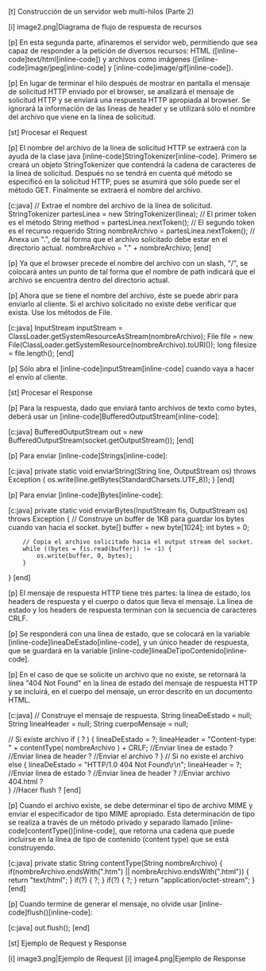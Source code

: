 [t] Construcción de un servidor web multi-hilos (Parte 2)

[i] image2.png|Diagrama de flujo de respuesta de recursos

[p]
En esta segunda parte, afinaremos el servidor web, permitiendo que sea capaz de responder a la petición de diversos recursos: HTML ([inline-code]text/html[inline-code]) y archivos como imágenes ([inline-code]image/jpeg[inline-code] y [inline-code]image/gif[inline-code]).

[p]
En lugar de terminar el hilo después de mostrar en pantalla el mensaje de solicitud HTTP enviado por el browser, se analizará el mensaje de solicitud HTTP y se enviará una respuesta HTTP apropiada al browser. Se ignorará la información de las líneas de header y se utilizará sólo el nombre del archivo que viene en la línea de solicitud. 

[st] Procesar el Request

[p]
El nombre del archivo de la línea de solicitud HTTP se extraerá con la ayuda de la clase java [inline-code]StringTokenizer[inline-code]. Primero se creará un objeto StringTokenizer que contendrá la cadena de caracteres de la línea de solicitud. Después no se tendrá en cuenta qué método se especificó en la solicitud HTTP, pues se asumirá que sólo puede ser el método GET. Finalmente se extraerá el nombre del archivo.

[c:java]
// Extrae el nombre del archivo de la línea de solicitud.
StringTokenizer partesLinea = new StringTokenizer(linea);
// El primer token es el método
String method = partesLinea.nextToken();
// El segundo token es el recurso requerido
String nombreArchivo = partesLinea.nextToken();
// Anexa un ".", de tal forma que el archivo solicitado debe estar en el directorio actual.
nombreArchivo = "." + nombreArchivo;
[end]

[p]
Ya que el browser precede el nombre del archivo con un slash, "/", se colocará antes un punto de tal forma que el nombre de path indicará que el archivo se encuentra dentro del directorio actual.

[p]
Ahora que se tiene el nombre del archivo, éste se puede abrir para enviarlo al cliente. Si el archivo solicitado no existe debe verificar que exista. Use los métodos de File.

[c:java]
InputStream inputStream = ClassLoader.getSystemResourceAsStream(nombreArchivo);
File file = new File(ClassLoader.getSystemResource(nombreArchivo).toURI());
long filesize = file.length();
[end]

[p]
Sólo abra el [inline-code]inputStream[inline-code] cuando vaya a hacer el envío al cliente.

[st] Procesar el Response

[p]
Para la respuesta, dado que enviará tanto archivos de texto como bytes, deberá usar un [inline-code]BufferedOutputStream[inline-code]:

[c:java]
BufferedOutputStream out = new BufferedOutputStream(socket.getOutputStream());
[end]

[p]
Para enviar [inline-code]Strings[inline-code]:

[c:java]
private static void enviarString(String line, OutputStream os) throws Exception {
        os.write(line.getBytes(StandardCharsets.UTF_8));
}
[end]

[p]
Para enviar [inline-code]Bytes[inline-code]:

[c:java]
private static void enviarBytes(InputStream fis, OutputStream os) throws Exception {
        // Construye un buffer de 1KB para guardar los bytes cuando van hacia el socket.
        byte[] buffer = new byte[1024];
        int bytes = 0;

        // Copia el archivo solicitado hacia el output stream del socket.
        while ((bytes = fis.read(buffer)) != -1) {
            os.write(buffer, 0, bytes);
        }
}
[end]

[p]
El mensaje de respuesta HTTP tiene tres partes: la línea de estado, los headers de respuesta y el cuerpo o datos que lleva el mensaje. La línea de estado y los headers de respuesta terminan con la secuencia de caracteres CRLF. 

[p]
Se responderá con una línea de estado, que se colocará en la variable [inline-code]lineaDeEstado[inline-code], y un único header de respuesta, que se guardará en la variable [inline-code]lineaDeTipoContenido[inline-code]. 

[p]
En el caso de que se solicite un archivo que no existe, se retornará la línea "404 Not Found" en la línea de estado del mensaje de respuesta HTTP y se incluirá, en el cuerpo del mensaje, un error descrito en un documento HTML.

[c:java]
// Construye el mensaje de respuesta.
String lineaDeEstado = null;
String lineaHeader = null;
String cuerpoMensaje = null;

// Si existe archivo
if ( ? ) {
        lineaDeEstado = ?; 
        lineaHeader = "Content-type: " + contentType( nombreArchivo ) + CRLF;
        //Enviar linea de estado
        ?
        //Enviar linea de header
        ?
        //Enviar el archivo
        ?
}
// Si no existe el archivo
else {
        lineaDeEstado = "HTTP/1.0 404 Not Found\r\n";
        lineaHeader = ?;
        //Enviar linea de estado
        ?
        //Enviar linea de header
        ?
        //Enviar archivo 404.html
        ?        
}
//Hacer flush
?
[end]

[p]
Cuando el archivo existe, se debe determinar el tipo de archivo MIME y enviar el especificador de tipo MIME apropiado. Esta determinación de tipo se realiza a través de un método privado y separado llamado [inline-code]contentType()[inline-code], que retorna una cadena que puede incluirse en la línea de tipo de contenido (content type) que se está construyendo.

[c:java]
private static String contentType(String nombreArchivo) {
        if(nombreArchivo.endsWith(".htm") || nombreArchivo.endsWith(".html")) {
                return "text/html";
        }
        if(?) {
                ?;
        }
        if(?) {
                ?;
        }
        return "application/octet-stream";
}
[end]

[p]
Cuando termine de generar el mensaje, no olvide usar [inline-code]flush()[inline-code]:

[c:java]
out.flush();
[end]

[st] Ejemplo de Request y Response

[i] image3.png|Ejemplo de Request
[i] image4.png|Ejemplo de Response





